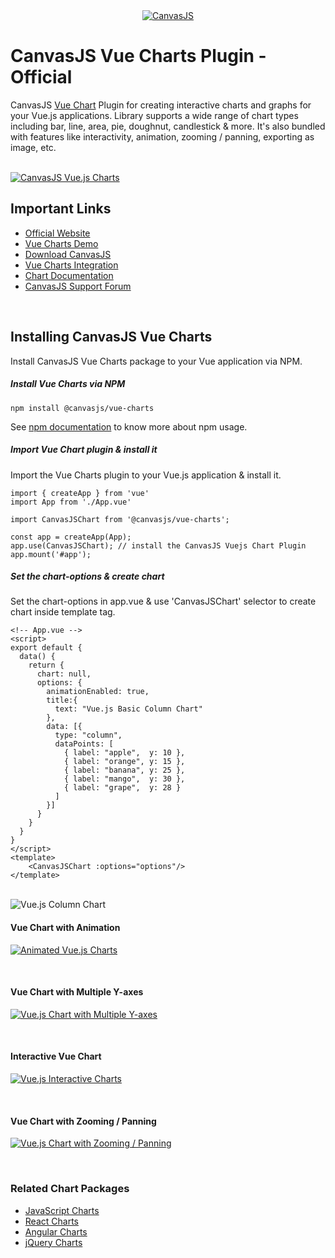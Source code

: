<div align="center">
	<a href="https://www.npmjs.com/~canvasjs">
		<img src="https://canvasjs.com/wp-content/uploads/images/logo/canvasjs-logo-240x100.png" alt="CanvasJS"/>
	</a>
</div>

# CanvasJS Vue Charts Plugin - Official
CanvasJS [Vue Chart](https://canvasjs.com/vuejs-charts/) Plugin for creating interactive charts and graphs for your Vue.js applications. Library supports a wide range of chart types including bar, line, area, pie, doughnut, candlestick & more. It's also bundled with features like interactivity, animation, zooming / panning, exporting as image, etc.

<br/>

<a href="https://canvasjs.com/vuejs-charts/">
	<img src="https://canvasjs.com/wp-content/uploads/images/npm/vuejs/vuejs-charts.png" alt="CanvasJS Vue.js Charts">
</a>

<br/>

## Important Links
- [Official Website](https://canvasjs.com/)
- [Vue Charts Demo](https://canvasjs.com/vuejs-charts/)
- [Download CanvasJS](https://canvasjs.com/download-html5-charting-graphing-library/)
- [Vue Charts Integration](https://canvasjs.com/docs/charts/integration/vuejs/)
- [Chart Documentation](https://canvasjs.com/docs/charts/basics-of-creating-html5-chart/)
- [CanvasJS Support Forum](https://canvasjs.com/forums/)

<br/>

## Installing CanvasJS Vue Charts
Install CanvasJS Vue Charts package to your Vue application via NPM.
##### Install Vue Charts via NPM
```
npm install @canvasjs/vue-charts
```
See [npm documentation](https://docs.npmjs.com/) to know more about npm usage.

##### Import Vue Chart plugin & install it
Import the Vue Charts plugin to your Vue.js application & install it.
```
import { createApp } from 'vue'
import App from './App.vue'

import CanvasJSChart from '@canvasjs/vue-charts';

const app = createApp(App);
app.use(CanvasJSChart); // install the CanvasJS Vuejs Chart Plugin
app.mount('#app');
```

##### Set the chart-options & create chart
Set the chart-options in app.vue & use 'CanvasJSChart' selector to create chart inside template tag.
```
<!-- App.vue -->
<script>
export default {
  data() {
    return {
      chart: null,
      options: {
        animationEnabled: true,
        title:{
          text: "Vue.js Basic Column Chart"
        },
        data: [{
          type: "column",
          dataPoints: [
            { label: "apple",  y: 10 },
            { label: "orange", y: 15 },
            { label: "banana", y: 25 },
            { label: "mango",  y: 30 },
            { label: "grape",  y: 28 }
          ]
        }]
      }
    }
  }
}
</script>
<template>
    <CanvasJSChart :options="options"/>
</template>
```

<br/>

<img src="https://canvasjs.com/wp-content/uploads/images/npm/vuejs/vuejs-column-chart.png" alt="Vue.js Column Chart">

<br/>

#### Vue Chart with Animation
<a href="https://canvasjs.com/vuejs-charts/animated-chart/"><img src="https://canvasjs.com/wp-content/uploads/images/npm/vuejs/animated-vue-charts.gif" alt="Animated Vue.js Charts"></a>

<br/>

#### Vue Chart with Multiple Y-axes
<a href="https://canvasjs.com/vuejs-charts/chart-multiple-axes/"><img src="https://canvasjs.com/wp-content/uploads/images/npm/vuejs/vue-charts-multiple-axis.gif" alt="Vue.js Chart with Multiple Y-axes"></a>

<br/>

#### Interactive Vue Chart
<a href="https://canvasjs.com/vuejs-charts/multiseries-chart/"><img src="https://canvasjs.com/wp-content/uploads/images/npm/vuejs/interactive-vue-charts.gif" alt="Vue.js Interactive Charts"></a>

<br/>

#### Vue Chart with Zooming / Panning
<a href="https://canvasjs.com/vuejs-charts/chart-with-zoom-pan/"><img src="https://canvasjs.com/wp-content/uploads/images/npm/vuejs/vue-charts-zoom-pan.gif" alt="Vue.js Chart with Zooming / Panning"></a>

<br />

### Related Chart Packages
* [JavaScript Charts](https://www.npmjs.com/package/@canvasjs/charts)
* [React Charts](https://www.npmjs.com/package/@canvasjs/react-charts)
* [Angular Charts](https://www.npmjs.com/package/@canvasjs/angular-charts)
* [jQuery Charts](https://www.npmjs.com/package/@canvasjs/jquery-charts)